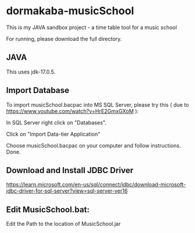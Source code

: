 # dormakaba-musicSchool
This is my JAVA sandbox project - a time table tool for a music school

For running, please download the full directory.


## JAVA
This uses jdk-17.0.5.



## Import Database

To import musicSchool.bacpac into MS SQL Server, please try this ( due to https://www.youtube.com/watch?v=HrE2GmxGXoM ): 

In SQL Server right click on "Databases".

Click on "Import Data-tier Application"

Choose musicSchool.bacpac on your computer and follow instructions. Done.


## Download and Install JDBC Driver
https://learn.microsoft.com/en-us/sql/connect/jdbc/download-microsoft-jdbc-driver-for-sql-server?view=sql-server-ver16

## Edit MusicSchool.bat:
Edit the Path to the location of MusicSchool.jar
